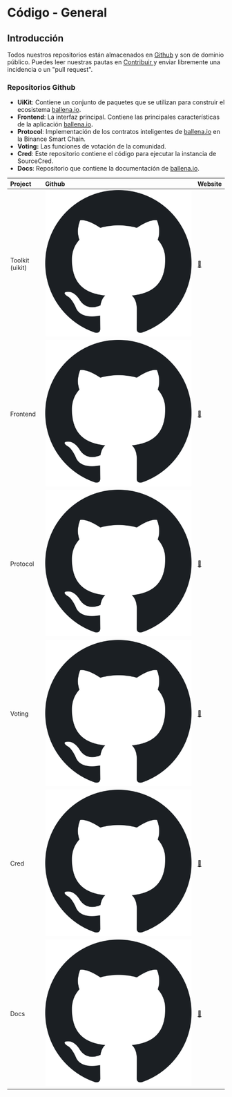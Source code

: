 # Código - General

## Introducción

Todos nuestros repositorios están almacenados en [Github](https://github.com/ballena-io) y son de dominio público. Puedes leer nuestras pautas en [Contribuir ](contribuir.md)y enviar libremente una incidencia o un "pull request".



### Repositorios Github

* **UiKit**: Contiene un conjunto de paquetes que se utilizan para construir el ecosistema [ballena.io](https://ballena.io/).
* **Frontend**: La interfaz principal. Contiene las principales características de la aplicación [ballena.io](https://ballena.io/)**.**
* **Protocol**: Implementación de los contratos inteligentes de [ballena.io](https://ballena.io/) en la Binance Smart Chain.
* **Voting:** Las funciones de votación de la comunidad.
* **Cred**: Este repositorio contiene el código para ejecutar la instancia de SourceCred.
* **Docs**: Repositorio que contiene la documentación de [ballena.io](https://ballena.io/).



| Project | Github | Website |
| :--- | :--- | :--- |
| Toolkit \(uikit\) | [![](../../.gitbook/assets/1200px-octicons-mark-github.svg.png)](https://github.com/ballena-io/ballena-uikit) | [🔗](https://github.com/ballena-io/ballena-uikit) |
| Frontend | [![](../../.gitbook/assets/1200px-octicons-mark-github.svg.png)](https://github.com/ballena-io/ballena-frontend) | [🔗](https://ballena.io/) |
| Protocol | [![](../../.gitbook/assets/1200px-octicons-mark-github.svg.png)](https://github.com/ballena-io/ballena-protocol) | [🔗](https://github.com/ballena-io/ballena-protocol) |
| Voting | [![](../../.gitbook/assets/1200px-octicons-mark-github.svg.png)](https://github.com/snapshot-labs/snapshot) | [🔗](https://vote.ballena.io/#/ballena) |
| Cred | [![](../../.gitbook/assets/1200px-octicons-mark-github.svg.png)](https://github.com/ballena-io/ballena-cred) | [🔗](https://cred.ballena.io/#/) |
| Docs | [![](../../.gitbook/assets/1200px-octicons-mark-github.svg.png)](https://github.com/ballena-io/ballena-docs/tree/es) | [🔗](https://docs.ballena.io/) |





